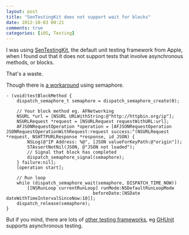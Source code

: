 ```yaml
---
layout: post
title: "SenTestingKit does not support wait for blocks"
date: 2012-10-03 00:21
comments: true
categories: [iOS, Testing]
---
```


I was using [SenTestingKit](http://developer.apple.com/library/mac/#documentation/developertools/Conceptual/UnitTesting/00-About_Unit_Testing/about.html), the default unit testing framework from Apple, when I found out that it does not support tests that involve asynchronous methods, or blocks.

That's a waste.

<!-- more -->

Though there is [a workaround](https://gist.github.com/2254570) using semaphore.

``` objc
- (void)testBlockMethod {
    dispatch_semaphore_t semaphore = dispatch_semaphore_create(0);

    // Your block method eg. AFNetworking
    NSURL *url = [NSURL URLWithString:@"http://httpbin.org/ip"];
    NSURLRequest *request = [NSURLRequest requestWithURL:url];
    AFJSONRequestOperation *operation = [AFJSONRequestOperation JSONRequestOperationWithRequest:request success:^(NSURLRequest *request, NSHTTPURLResponse *response, id JSON) {
        NSLog(@"IP Address: %@", [JSON valueForKeyPath:@"origin"]);
        STAssertNotNil(JSON, @"JSON not loaded");
        // Signal that block has completed
        dispatch_semaphore_signal(semaphore);
    } failure:nil];
    [operation start];

    // Run loop
    while (dispatch_semaphore_wait(semaphore, DISPATCH_TIME_NOW))
        [[NSRunLoop currentRunLoop] runMode:NSDefaultRunLoopMode
                                 beforeDate:[NSDate dateWithTimeIntervalSinceNow:10]];
    dispatch_release(semaphore);
}
```

But if you mind, there are lots of [other testing frameworks](http://stackoverflow.com/questions/4114083/ios-tests-specs-tdd-bdd-and-integration-acceptance-testing), eg [GHUnit](https://github.com/gabriel/gh-unit) supports asynchronous testing.
